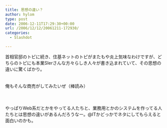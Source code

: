 ```yaml
---
title: 思想の違い？
author: hylom
type: post
date: 2006-12-11T17:29:30+00:00
url: /2006/12/12/20061211-172930/
categories:
  - Slashdot

---
```

首相官邸のトピに続き、住基ネットのトピがまたもや炎上気味なわけですが、どちらのトピにも本業SIerさんな方々らしき人々が書き込まれていて、その思想の違いに驚くばかり。  
</br>   
俺もそんな商売がしてみたいぜ（棒読み）</br>  
</br>   
やっぱりWeb系だとかをやってる人たちと、業務用とかのシステムを作ってる人たちとは思想の違いがあるんだろうなー。@ITかどっかでネタにしてもらえると面白いのかも。</br>  
</br>  
</br>
